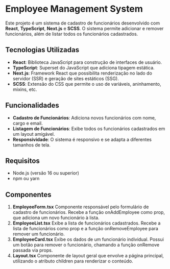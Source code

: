 # Employee Management System

Este projeto é um sistema de cadastro de funcionários desenvolvido com **React**, **TypeScript**, **Next.js** e **SCSS**. O sistema permite adicionar e remover funcionários, além de listar todos os funcionários cadastrados.

## Tecnologias Utilizadas

- **React**: Biblioteca JavaScript para construção de interfaces de usuário.
- **TypeScript**: Superset do JavaScript que adiciona tipagem estática.
- **Next.js**: Framework React que possibilita renderização no lado do servidor (SSR) e geração de sites estáticos (SSG).
- **SCSS**: Extensão do CSS que permite o uso de variáveis, aninhamento, mixins, etc.

## Funcionalidades

- **Cadastro de Funcionários**: Adiciona novos funcionários com nome, cargo e email.
- **Listagem de Funcionários**: Exibe todos os funcionários cadastrados em um layout amigável.
- **Responsividade**: O sistema é responsivo e se adapta a diferentes tamanhos de tela.

## Requisitos

- Node.js (versão 16 ou superior)
- npm ou yarn

## Componentes
1. **EmployeeForm.tsx**
Componente responsável pelo formulário de cadastro de funcionários.
Recebe a função onAddEmployee como prop, que adiciona um novo funcionário à lista.
2. **EmployeeList.tsx**
Exibe a lista de funcionários cadastrados.
Recebe a lista de funcionários como prop e a função onRemoveEmployee para remover um funcionário.
3. **EmployeeCard.tsx**
Exibe os dados de um funcionário individual.
Possui um botão para remover o funcionário, chamando a função onRemove passada via props.
4. **Layout.tsx**
Componente de layout geral que envolve a página principal, utilizando o atributo children para renderizar o conteúdo.

